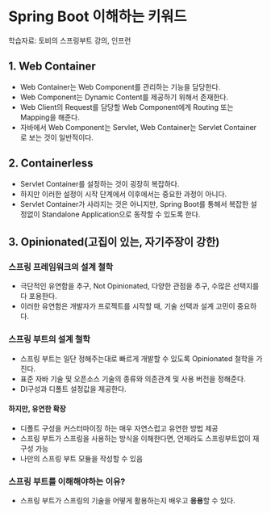 # Spring Boot 이해하는 키워드

학습자료: 토비의 스프링부트 강의, 인프런

## 1. Web Container

- Web Container는 Web Component를 관리하는 기능을 담당한다. 
- Web Component는 Dynamic Content를 제공하기 위해서 존재한다.
- Web Client의 Request를 담당할 Web Component에게 Routing 또는 Mapping을 해준다. 
- 자바에서 Web Component는 Servlet, Web Container는 Servlet Container로 보는 것이 일반적이다.


## 2. Containerless

- Servlet Container를 설정하는 것이 굉장히 복잡하다.
- 하지만 이러한 설정이 시작 단계에서 이후에서는 중요한 과정이 아니다.
- Servlet Container가 사라지는 것은 아니지만, Spring Boot를 통해서 복잡한 설정없이 Standalone Application으로 동작할 수 있도록 한다.

## 3. Opinionated(고집이 있는, 자기주장이 강한)

### 스프링 프레임워크의 설계 철학
- 극단적인 유연함을 추구, Not Opinionated, 다양한 관점을 추구, 수많은 선택지를 다 포용한다.
- 이러한 유연함은 개발자가 프로젝트를 시작할 때, 기술 선택과 설계 고민이 중요하다.

### 스프링 부트의 설계 철학
- 스프링 부트는 일단 정해주는대로 빠르게 개발할 수 있도록 Opinionated 철학을 가진다.
- 표준 자바 기술 및 오픈소스 기술의 종류와 의존관계 및 사용 버전을 정해준다.
- DI구성과 디폴트 설정값을 제공한다.

#### 하지만, 유연한 확장
- 디폴트 구성을 커스터마이징 하는 매우 자연스럽고 유연한 방법 제공
- 스프링 부트가 스프링을 사용하는 방식을 이해한다면, 언제라도 스프링부트없이 재구성 가능
- 나만의 스프링 부트 모듈을 작성할 수 있음


### 스프링 부트를 이해해야하는 이유?
- 스프링 부트가 스프링의 기술을 어떻게 활용하는지 배우고 **응용**할 수 있다.




